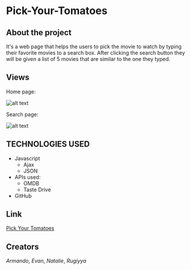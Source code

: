 # Pick-Your-Tomatoes
## About the project
It's a web page that helps the users to pick the movie to watch by typing their favorite movies to a search box. After clicking the search button they will be given a list of 5 movies that are similar to the one they typed.

## Views 
Home page:

![alt text](assets/images/imagest.png)

Search page:

![alt text](assets/images/imagend.png)


## TECHNOLOGIES USED
  * Javascript
      * Ajax
      * JSON
  * APIs used:
      * OMDB
      * Taste Drive
  * GitHub
  
## Link
[Pick Your Tomatoes](https://volk117.github.io/Pick-Your-Tomatoes/)

## Creators 

*Armando*, *Evan*, *Natalie*, *Rugiyya*
